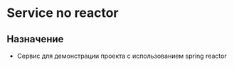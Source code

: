 # Service no reactor

## Назначение
* Сервис для демонстрации проекта c использованием spring reactor